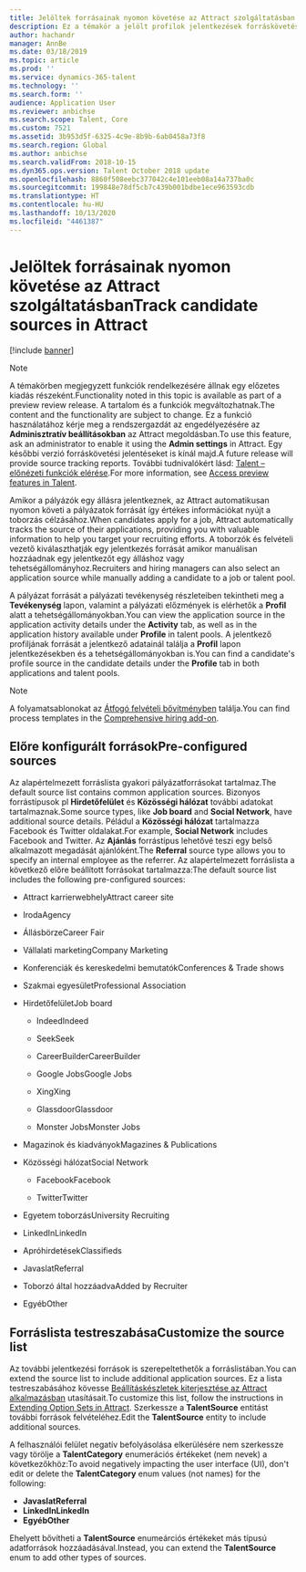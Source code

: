 ```yaml
---
title: Jelöltek forrásainak nyomon követése az Attract szolgáltatásban
description: Ez a témakör a jelölt profilok jelentkezések forráskövetésével kapcsolatban tartalmaz tájékoztatást.
author: hachandr
manager: AnnBe
ms.date: 03/18/2019
ms.topic: article
ms.prod: ''
ms.service: dynamics-365-talent
ms.technology: ''
ms.search.form: ''
audience: Application User
ms.reviewer: anbichse
ms.search.scope: Talent, Core
ms.custom: 7521
ms.assetid: 3b953d5f-6325-4c9e-8b9b-6ab0458a73f8
ms.search.region: Global
ms.author: anbichse
ms.search.validFrom: 2018-10-15
ms.dyn365.ops.version: Talent October 2018 update
ms.openlocfilehash: 8860f508eebc377042c4e101eeb08a14a737ba0c
ms.sourcegitcommit: 199848e78df5cb7c439b001bdbe1ece963593cdb
ms.translationtype: HT
ms.contentlocale: hu-HU
ms.lasthandoff: 10/13/2020
ms.locfileid: "4461387"
---
```

# <a name="track-candidate-sources-in-attract"></a><span data-ttu-id="e8635-103">Jelöltek forrásainak nyomon követése az Attract szolgáltatásban</span><span class="sxs-lookup"><span data-stu-id="e8635-103">Track candidate sources in Attract</span></span>

[!include [banner](includes/banner.md)]

> [!NOTE] 
> <span data-ttu-id="e8635-104">A témakörben megjegyzett funkciók rendelkezésére állnak egy előzetes kiadás részeként.</span><span class="sxs-lookup"><span data-stu-id="e8635-104">Functionality noted in this topic is available as part of a preview review release.</span></span> <span data-ttu-id="e8635-105">A tartalom és a funkciók megváltozhatnak.</span><span class="sxs-lookup"><span data-stu-id="e8635-105">The content and the functionality are subject to change.</span></span> <span data-ttu-id="e8635-106">Ez a funkció használatához kérje meg a rendszergazdát az engedélyezésére az **Adminisztratív beállításokban** az Attract megoldásban.</span><span class="sxs-lookup"><span data-stu-id="e8635-106">To use this feature, ask an administrator to enable it using the **Admin settings** in Attract.</span></span> <span data-ttu-id="e8635-107">Egy későbbi verzió forráskövetési jelentéseket is kínál majd.</span><span class="sxs-lookup"><span data-stu-id="e8635-107">A future release will provide source tracking reports.</span></span> <span data-ttu-id="e8635-108">További tudnivalókért lásd: [Talent – előnézeti funkciók elérése](https://docs.microsoft.com/dynamics365/unified-operations/talent/access-preview-feature).</span><span class="sxs-lookup"><span data-stu-id="e8635-108">For more information, see [Access preview features in Talent](https://docs.microsoft.com/dynamics365/unified-operations/talent/access-preview-feature).</span></span>

<span data-ttu-id="e8635-109">Amikor a pályázók egy állásra jelentkeznek, az Attract automatikusan nyomon követi a pályázatok forrását így értékes információkat nyújt a toborzás célzásához.</span><span class="sxs-lookup"><span data-stu-id="e8635-109">When candidates apply for a job, Attract automatically tracks the source of their applications, providing you with valuable information to help you target your recruiting efforts.</span></span> <span data-ttu-id="e8635-110">A toborzók és felvételi vezető kiválaszthatják egy jelentkezés forrását amikor manuálisan hozzáadnak egy jelentkezőt egy álláshoz vagy tehetségállományhoz.</span><span class="sxs-lookup"><span data-stu-id="e8635-110">Recruiters and hiring managers can also select an application source while manually adding a candidate to a job or talent pool.</span></span>

<span data-ttu-id="e8635-111">A pályázat forrását a pályázati tevékenység részleteiben tekintheti meg a **Tevékenység** lapon, valamint a pályázati előzmények is elérhetők a **Profil** alatt a tehetségállományokban.</span><span class="sxs-lookup"><span data-stu-id="e8635-111">You can view the application source in the application activity details under the **Activity** tab, as well as in the application history available under **Profile** in talent pools.</span></span> <span data-ttu-id="e8635-112">A jelentkező profiljának forrását a jelentkező adatainál találja a **Profil** lapon jelentkezésekben és a tehetségállományokban is.</span><span class="sxs-lookup"><span data-stu-id="e8635-112">You can find a candidate's profile source in the candidate details under the **Profile** tab in both applications and talent pools.</span></span>

> [!NOTE] 
> <span data-ttu-id="e8635-113">A folyamatsablonokat az [Átfogó felvételi bővítményben](https://docs.microsoft.com/dynamics365/unified-operations/talent/attract-comprehensive-hiring) találja.</span><span class="sxs-lookup"><span data-stu-id="e8635-113">You can find process templates in the [Comprehensive hiring add-on](https://docs.microsoft.com/dynamics365/unified-operations/talent/attract-comprehensive-hiring).</span></span>

## <a name="pre-configured-sources"></a><span data-ttu-id="e8635-114">Előre konfigurált források</span><span class="sxs-lookup"><span data-stu-id="e8635-114">Pre-configured sources</span></span>

<span data-ttu-id="e8635-115">Az alapértelmezett forráslista gyakori pályázatforrásokat tartalmaz.</span><span class="sxs-lookup"><span data-stu-id="e8635-115">The default source list contains common application sources.</span></span> <span data-ttu-id="e8635-116">Bizonyos forrástípusok pl **Hirdetőfelület** és **Közösségi hálózat** további adatokat tartalmaznak.</span><span class="sxs-lookup"><span data-stu-id="e8635-116">Some source types, like **Job board** and **Social Network**, have additional source details.</span></span> <span data-ttu-id="e8635-117">Péládul a **Közösségi hálózat** tartalmazza Facebook és Twitter oldalakat.</span><span class="sxs-lookup"><span data-stu-id="e8635-117">For example, **Social Network** includes Facebook and Twitter.</span></span> <span data-ttu-id="e8635-118">Az **Ajánlás** forrástípus lehetővé teszi egy belső alkalmazott megadását ajánlóként.</span><span class="sxs-lookup"><span data-stu-id="e8635-118">The **Referral** source type allows you to specify an internal employee as the referrer.</span></span> <span data-ttu-id="e8635-119">Az alapértelmezett forráslista a következő előre beállított forrásokat tartalmazza:</span><span class="sxs-lookup"><span data-stu-id="e8635-119">The default source list includes the following pre-configured sources:</span></span>

-   <span data-ttu-id="e8635-120">Attract karrierwebhely</span><span class="sxs-lookup"><span data-stu-id="e8635-120">Attract career site</span></span>

-   <span data-ttu-id="e8635-121">Iroda</span><span class="sxs-lookup"><span data-stu-id="e8635-121">Agency</span></span>

-   <span data-ttu-id="e8635-122">Állásbörze</span><span class="sxs-lookup"><span data-stu-id="e8635-122">Career Fair</span></span>

-   <span data-ttu-id="e8635-123">Vállalati marketing</span><span class="sxs-lookup"><span data-stu-id="e8635-123">Company Marketing</span></span>

-   <span data-ttu-id="e8635-124">Konferenciák és kereskedelmi bemutatók</span><span class="sxs-lookup"><span data-stu-id="e8635-124">Conferences & Trade shows</span></span>

-   <span data-ttu-id="e8635-125">Szakmai egyesület</span><span class="sxs-lookup"><span data-stu-id="e8635-125">Professional Association</span></span>

-   <span data-ttu-id="e8635-126">Hirdetőfelület</span><span class="sxs-lookup"><span data-stu-id="e8635-126">Job board</span></span>

    -   <span data-ttu-id="e8635-127">Indeed</span><span class="sxs-lookup"><span data-stu-id="e8635-127">Indeed</span></span>

    -   <span data-ttu-id="e8635-128">Seek</span><span class="sxs-lookup"><span data-stu-id="e8635-128">Seek</span></span>

    -   <span data-ttu-id="e8635-129">CareerBuilder</span><span class="sxs-lookup"><span data-stu-id="e8635-129">CareerBuilder</span></span>

    -   <span data-ttu-id="e8635-130">Google Jobs</span><span class="sxs-lookup"><span data-stu-id="e8635-130">Google Jobs</span></span>

    -   <span data-ttu-id="e8635-131">Xing</span><span class="sxs-lookup"><span data-stu-id="e8635-131">Xing</span></span>

    -   <span data-ttu-id="e8635-132">Glassdoor</span><span class="sxs-lookup"><span data-stu-id="e8635-132">Glassdoor</span></span>

    -   <span data-ttu-id="e8635-133">Monster Jobs</span><span class="sxs-lookup"><span data-stu-id="e8635-133">Monster Jobs</span></span>

-   <span data-ttu-id="e8635-134">Magazinok és kiadványok</span><span class="sxs-lookup"><span data-stu-id="e8635-134">Magazines & Publications</span></span>

-   <span data-ttu-id="e8635-135">Közösségi hálózat</span><span class="sxs-lookup"><span data-stu-id="e8635-135">Social Network</span></span>

    -   <span data-ttu-id="e8635-136">Facebook</span><span class="sxs-lookup"><span data-stu-id="e8635-136">Facebook</span></span>

    -   <span data-ttu-id="e8635-137">Twitter</span><span class="sxs-lookup"><span data-stu-id="e8635-137">Twitter</span></span>

-   <span data-ttu-id="e8635-138">Egyetem toborzás</span><span class="sxs-lookup"><span data-stu-id="e8635-138">University Recruiting</span></span>

-   <span data-ttu-id="e8635-139">LinkedIn</span><span class="sxs-lookup"><span data-stu-id="e8635-139">LinkedIn</span></span>

-   <span data-ttu-id="e8635-140">Apróhirdetések</span><span class="sxs-lookup"><span data-stu-id="e8635-140">Classifieds</span></span>

-   <span data-ttu-id="e8635-141">Javaslat</span><span class="sxs-lookup"><span data-stu-id="e8635-141">Referral</span></span>

-   <span data-ttu-id="e8635-142">Toborzó által hozzáadva</span><span class="sxs-lookup"><span data-stu-id="e8635-142">Added by Recruiter</span></span>

-   <span data-ttu-id="e8635-143">Egyéb</span><span class="sxs-lookup"><span data-stu-id="e8635-143">Other</span></span>

## <a name="customize-the-source-list"></a><span data-ttu-id="e8635-144">Forráslista testreszabása</span><span class="sxs-lookup"><span data-stu-id="e8635-144">Customize the source list</span></span> 

<span data-ttu-id="e8635-145">Az további jelentkezési források is szerepeltethetők a forráslistában.</span><span class="sxs-lookup"><span data-stu-id="e8635-145">You can extend the source list to include additional application sources.</span></span> <span data-ttu-id="e8635-146">Ez a lista testreszabásához kövesse [Beállításkészletek kiterjesztése az Attract alkalmazásban](https://docs.microsoft.com/dynamics365/unified-operations/talent/extensibility-attract#extending-option-sets-in-attract) utasításait.</span><span class="sxs-lookup"><span data-stu-id="e8635-146">To customize this list, follow the instructions in [Extending Option Sets in Attract](https://docs.microsoft.com/dynamics365/unified-operations/talent/extensibility-attract#extending-option-sets-in-attract).</span></span> <span data-ttu-id="e8635-147">Szerkessze a **TalentSource** entitást további források felvételéhez.</span><span class="sxs-lookup"><span data-stu-id="e8635-147">Edit the **TalentSource** entity to include additional sources.</span></span> 

<span data-ttu-id="e8635-148">A felhasználói felület negatív befolyásolása elkerülésére nem szerkessze vagy törölje a **TalentCategory** enumerációs értékeket (nem nevek) a következőkhöz:</span><span class="sxs-lookup"><span data-stu-id="e8635-148">To avoid negatively impacting the user interface (UI), don't edit or delete the **TalentCategory** enum values (not names) for the following:</span></span>

- <span data-ttu-id="e8635-149">**Javaslat**</span><span class="sxs-lookup"><span data-stu-id="e8635-149">**Referral**</span></span>
- <span data-ttu-id="e8635-150">**LinkedIn**</span><span class="sxs-lookup"><span data-stu-id="e8635-150">**LinkedIn**</span></span>
- <span data-ttu-id="e8635-151">**Egyéb**</span><span class="sxs-lookup"><span data-stu-id="e8635-151">**Other**</span></span>

<span data-ttu-id="e8635-152">Ehelyett bővítheti a **TalentSource** enumeárciós értékeket más típusú adatforrások hozzáadásával.</span><span class="sxs-lookup"><span data-stu-id="e8635-152">Instead, you can extend the **TalentSource** enum to add other types of sources.</span></span>
